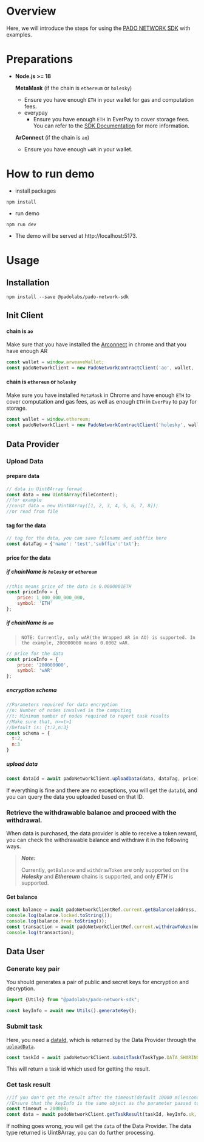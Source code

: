 



# Overview

Here, we will introduce the steps for using the [PADO NETWORK SDK](https://github.com/pado-labs/pado-ao-sdk/tree/feature/v2) with examples.

# Preparations
- **Node.js >= 18**

  **MetaMask** (if the chain is `ethereum` or `holesky`)

  - Ensure you have enough `ETH` in your wallet for gas and computation fees.
  - everypay
    - Ensure you have enough `ETH` in EverPay to cover storage fees. You can refer to the [SDK Documentation](https://github.com/pado-labs/pado-ao-sdk/tree/feature/v2?tab=readme-ov-file#instantiate-client) for more information.

  **ArConnect** (if the chain is `ao`)

  - Ensure you have enough `wAR` in your wallet.

# How to run demo
- install packages 
```shell
npm install
```
- run demo
```shell
npm run dev
```
- The demo will be served at http://localhost:5173.
# Usage
## Installation

```shell
npm install --save @padolabs/pado-network-sdk
```

## Init Client

####  chain is `ao`

Make sure that you have installed the [Arconnect](https://chromewebstore.google.com/detail/arconnect/einnioafmpimabjcddiinlhmijaionap) in chrome and that you have enough AR

```javascript
const wallet = window.arweaveWallet;
const padoNetworkClient = new PadoNetworkContractClient('ao', wallet, 'arweave');
```

#### chain is `ethereum` or `holesky`

Make sure you have installed `MetaMask` in Chrome and have enough `ETH` to cover computation and gas fees, as well as enough `ETH` in `EverPay` to pay for storage.

```javascript
const wallet = window.ethereum;
const padoNetworkClient = new PadoNetworkContractClient('holesky', wallet, 'arseeding');
```

## Data Provider

### Upload Data

#### prepare data

```javascript
// data in Uint8Array format
const data = new Uint8Array(fileContent);
//for example
//const data = new Uint8Array([1, 2, 3, 4, 5, 6, 7, 8]);
//or read from file
```

#### tag for the data

```javascript
// tag for the data, you can save filename and subffix here
const dataTag = {'name': 'test','subffix':'txt'};
```

#### price for the data

##### if chainName is `holesky` or `ethereum`

```javascript
//this means price of the data is 0.0000001ETH
const priceInfo = {
    price: 1_000_000_000_000,
    symbol: 'ETH'
};
```

##### if chainName is `ao` 

> ```
> NOTE: Currently, only wAR(the Wrapped AR in AO) is supported. In the example, 200000000 means 0.0002 wAR.
> ```

```javascript
// price for the data
const priceInfo = {
    price: '200000000',
    symbol: 'wAR'
};
```

##### encryption schema

```javascript
//Parameters required for data encryption
//n: Number of nodes involved in the computing
//t: Minimum number of nodes required to report task results
//Make sure that, n>=t>1
//Default is: {t:2,n:3}
const schema = {
  t:2,
  n:3
}
```

#####  upload data

<a id="upload_data"></a>

```javascript
const dataId = await padoNetworkClient.uploadData(data, dataTag, priceInfo, schema);
```

If everything is fine and there are no exceptions, you will get the <a id='data_id'>`dataId`</a>, and you can query the data you uploaded based on that ID.

### Retrieve the withdrawable balance and proceed with the withdrawal.

When data is purchased, the data provider is able to receive a token reward, you can check the withdrawable balance and withdraw it in the following ways.

>  ***Note:*** 
>
> Currently,  `getBalance` and `withdrawToken` are only supported on the ***Holesky*** and ***Ethereum*** chains is supported, and only ***ETH*** is supported.

#### Get balance

```javascript
const balance = await padoNetworkClientRef.current.getBalance(address, 'ETH');
console.log(balance.locked.toString());
console.log(balance.free.toString());
const transaction = await padoNetworkClientRef.current.withdrawToken(metamaskAddress, 'ETH', balance.free);
console.log(transaction);
```




## Data User
### Generate key pair

You should generates a pair of public and secret keys for encryption and decryption.

```javascript
import {Utils} from "@padolabs/pado-network-sdk";

const keyInfo = await new Utils().generateKey();
```

### Submit task

Here, you need a [dataId](#data_id), which is returned by the Data Provider through the [`uploadData`](upload_data).

```javascript
const taskId = await padoNetworkClient.submitTask(TaskType.DATA_SHARING, userDataId, keyInfo.pk)
```

This will return a task id which used for getting the result.


### Get task result

```javascript
//If you don't get the result after the timeout(default 10000 milesconds), a timeout error will be returned and you can re-call this method until you get the result.
//Ensure that the keyInfo is the same object as the parameter passed to submitTask
const timeout = 200000;
const data = await padoNetworkClient.getTaskResult(taskId, keyInfo.sk, 200000);
```

If nothing goes wrong, you will get the `data` of the Data Provider. The data type returned is Uint8Array, you can do further processing.

